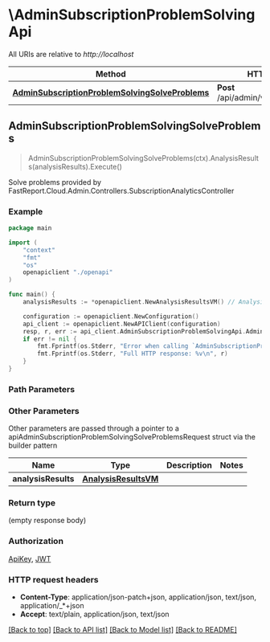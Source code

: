# \AdminSubscriptionProblemSolvingApi

All URIs are relative to *http://localhost*

Method | HTTP request | Description
------------- | ------------- | -------------
[**AdminSubscriptionProblemSolvingSolveProblems**](AdminSubscriptionProblemSolvingApi.md#AdminSubscriptionProblemSolvingSolveProblems) | **Post** /api/admin/v1/Analytics/Solve | Solve problems provided by FastReport.Cloud.Admin.Controllers.SubscriptionAnalyticsController



## AdminSubscriptionProblemSolvingSolveProblems

> AdminSubscriptionProblemSolvingSolveProblems(ctx).AnalysisResults(analysisResults).Execute()

Solve problems provided by FastReport.Cloud.Admin.Controllers.SubscriptionAnalyticsController

### Example

```go
package main

import (
    "context"
    "fmt"
    "os"
    openapiclient "./openapi"
)

func main() {
    analysisResults := *openapiclient.NewAnalysisResultsVM() // AnalysisResultsVM |  (optional)

    configuration := openapiclient.NewConfiguration()
    api_client := openapiclient.NewAPIClient(configuration)
    resp, r, err := api_client.AdminSubscriptionProblemSolvingApi.AdminSubscriptionProblemSolvingSolveProblems(context.Background()).AnalysisResults(analysisResults).Execute()
    if err != nil {
        fmt.Fprintf(os.Stderr, "Error when calling `AdminSubscriptionProblemSolvingApi.AdminSubscriptionProblemSolvingSolveProblems``: %v\n", err)
        fmt.Fprintf(os.Stderr, "Full HTTP response: %v\n", r)
    }
}
```

### Path Parameters



### Other Parameters

Other parameters are passed through a pointer to a apiAdminSubscriptionProblemSolvingSolveProblemsRequest struct via the builder pattern


Name | Type | Description  | Notes
------------- | ------------- | ------------- | -------------
 **analysisResults** | [**AnalysisResultsVM**](AnalysisResultsVM.md) |  | 

### Return type

 (empty response body)

### Authorization

[ApiKey](../README.md#ApiKey), [JWT](../README.md#JWT)

### HTTP request headers

- **Content-Type**: application/json-patch+json, application/json, text/json, application/_*+json
- **Accept**: text/plain, application/json, text/json

[[Back to top]](#) [[Back to API list]](../README.md#documentation-for-api-endpoints)
[[Back to Model list]](../README.md#documentation-for-models)
[[Back to README]](../README.md)

